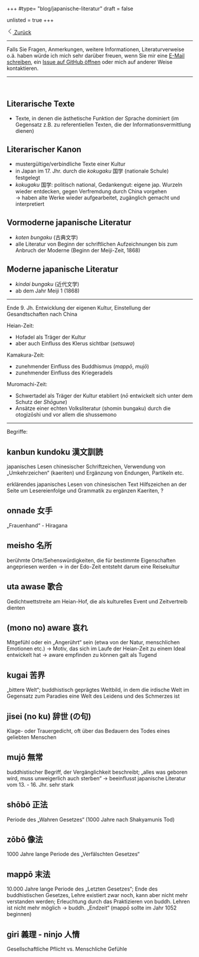 +++
#type= "blog/japanische-literatur"
draft = false

unlisted = true
+++

<div class="mb-5">
    <a href="../" class="btn btn-primary btn-sm mt-4">
        <svg xmlns="http://www.w3.org/2000/svg" width="16" height="16" fill="currentColor" class="bi bi-chevron-left" viewBox="0 0 16 16">
            <path fill-rule="evenodd" d="M11.354 1.646a.5.5 0 0 1 0 .708L5.707 8l5.647 5.646a.5.5 0 0 1-.708.708l-6-6a.5.5 0 0 1 0-.708l6-6a.5.5 0 0 1 .708 0z"/>
        </svg> Zurück
    </a>
</div>

---

Falls Sie Fragen, Anmerkungen, weitere Informationen, Literaturverweise o.ä. haben würde ich mich sehr darüber freuen, wenn Sie mir eine [E-Mail schreiben](mailto:contact@nalsai.de), ein [Issue auf GitHub öffnen](https://github.com/nalsai/nalsai.de/issues/new) oder mich auf anderer Weise kontaktieren.

---

 
## Literarische Texte

- Texte, in denen die ästhetische Funktion der Sprache dominiert
(im Gegensatz z.B. zu referentiellen Texten, die der Informationsvermittlung dienen)

## Literarischer Kanon

- mustergültige/verbindliche Texte einer Kultur
- in Japan im 17. Jhr. durch die _kokugaku_ 国学 (nationale Schule) festgelegt
- _kokugaku_ 国学: politisch national, Gedankengut: eigene jap. Wurzeln wieder entdecken, gegen Verfremdung durch China vorgehen  
  -> haben alte Werke wieder aufgearbeitet, zugänglich gemacht und interpretiert

## Vormoderne japanische Literatur

- _koten bungaku_ (古典文学)
- alle Literatur von Beginn der schriftlichen Aufzeichnungen bis zum Anbruch der Moderne (Beginn der Meiji-Zeit, 1868)

## Moderne japanische Literatur

- _kindai bungaku_ (近代文学)
- ab dem Jahr Meiji 1 (1868)  

---

Ende 9. Jh. Entwicklung der eigenen Kultur,
Einstellung der Gesandtschaften nach China

Heian-Zeit:

- Hofadel als Träger der Kultur
- aber auch Einfluss des Klerus sichtbar (_setsuwa_)

Kamakura-Zeit:

- zunehmender Einfluss des Buddhismus (_mappō_, _mujō_)
- zunehmender Einfluss des Kriegeradels

Muromachi-Zeit:

- Schwertadel als Träger der Kultur etabliert (_nō_ entwickelt sich unter dem Schutz der _Shōgune_)
- Ansätze einer echten Volksliteratur (shomin bungaku) durch die otogizōshi  und vor allem die shussemono

---

Begriffe:

## kanbun kundoku 漢文訓読

japanisches Lesen chinesischer Schriftzeichen, Verwendung von „Umkehrzeichen“ (kaeriten) und Ergänzung von Endungen, Partikeln etc.

  erklärendes japanisches Lesen von chinesischen Text
  Hilfszeichen an der Seite um Lesereienfolge und Grammatik zu ergänzen
  Kaeriten, ?

## onnade 女手

„Frauenhand“ - Hiragana

## meisho 名所

berühmte Orte/Sehenswürdigkeiten, die für bestimmte Eigenschaften angepriesen werden -> in der Edo-Zeit entsteht darum eine Reisekultur

## uta awase 歌合

Gedichtwettstreite am Heian-Hof, die als kulturelles Event und Zeitvertreib dienten

## (mono no) aware 哀れ

Mitgefühl oder ein „Angerührt“ sein (etwa von der Natur, menschlichen Emotionen etc.) -> Motiv, das sich im Laufe der Heian-Zeit zu einem Ideal entwickelt hat -> aware empfinden zu können galt als Tugend

## kugai 苦界

„bittere Welt“; buddhistisch geprägtes Weltbild, in dem die irdische Welt im Gegensatz zum Paradies eine Welt des Leidens und des Schmerzes ist

## jisei (no ku) 辞世 (の句)

Klage- oder Trauergedicht, oft über das Bedauern des Todes eines geliebten Menschen

## mujō 無常

buddhistischer Begriff, der Vergänglichkeit beschreibt; „alles was geboren wird, muss unweigerlich auch sterben“ -> beeinflusst japanische Literatur vom 13. - 16. Jhr. sehr stark

## shōbō 正法

Periode des „Wahren Gesetzes“ (1000 Jahre nach Shakyamunis Tod)

## zōbō 像法

1000 Jahre lange Periode des „Verfälschten Gesetzes“
## mappō 末法

10.000 Jahre lange Periode des „Letzten Gesetzes“; Ende des buddhistischen Gesetzes, Lehre existiert zwar noch, kann aber nicht mehr verstanden werden; Erleuchtung durch das Praktizieren von buddh. Lehren ist nicht mehr möglich -> buddh. „Endzeit“ (mappō sollte im Jahr 1052 beginnen)
  
## giri 義理 - ninjo 人情

Gesellschaftliche Pflicht vs. Menschliche Gefühle
